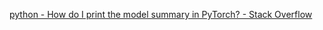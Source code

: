 [python - How do I print the model summary in PyTorch? - Stack Overflow](https://stackoverflow.com/questions/42480111/how-do-i-print-the-model-summary-in-pytorch)
